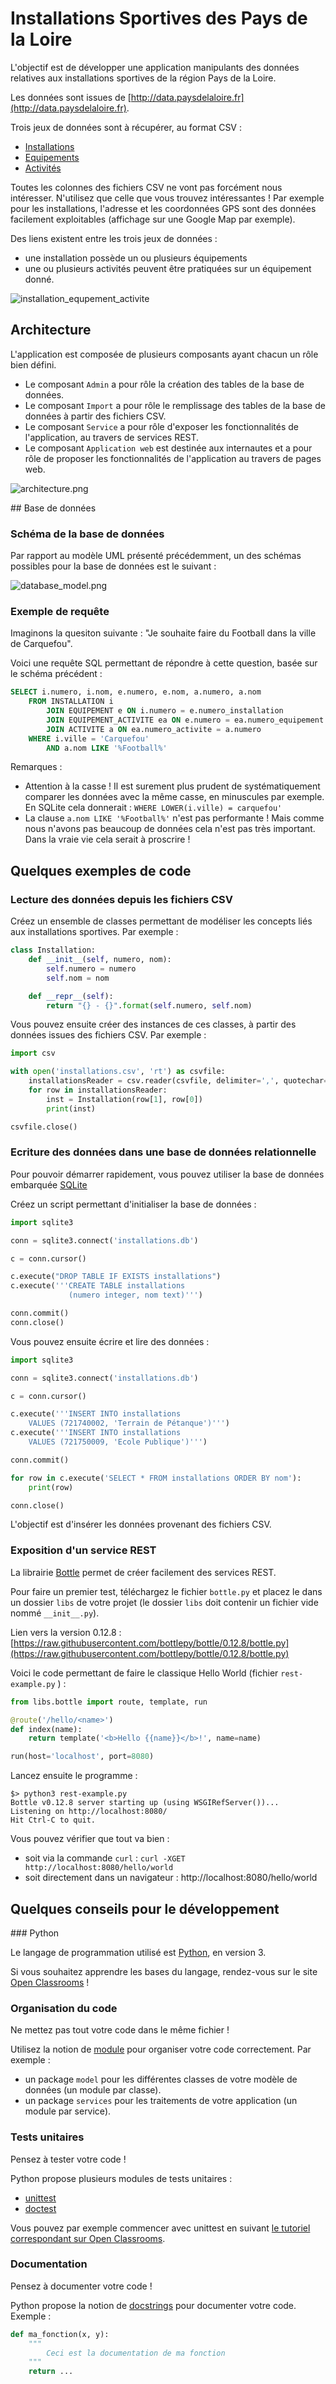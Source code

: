 # Installations Sportives des Pays de la Loire

L'objectif est de développer une application manipulants des données relatives aux installations sportives de la région Pays de la Loire.

Les données sont issues de [http://data.paysdelaloire.fr](http://data.paysdelaloire.fr). 

Trois jeux de données sont à récupérer, au format CSV : 

* [Installations](http://data.paysdelaloire.fr/donnees/detail/equipements-sportifs-espaces-et-sites-de-pratiques-en-pays-de-la-loire-fiches-installations)
* [Equipements](http://data.paysdelaloire.fr/donnees/detail/equipements-sportifs-espaces-et-sites-de-pratiques-en-pays-de-la-loire-fiches-equipements)
* [Activités](http://data.paysdelaloire.fr/donnees/detail/equipements-sportifs-espaces-et-sites-de-pratiques-en-pays-de-la-loire-activites-des-fiches-equ)

Toutes les colonnes des fichiers CSV ne vont pas forcément nous intéresser. N'utilisez que celle que vous trouvez intéressantes ! Par exemple pour les installations, l'adresse et les coordonnées GPS sont des données facilement exploitables (affichage sur une Google Map par exemple).

Des liens existent entre les trois jeux de données : 

* une installation possède un ou plusieurs équipements
* une ou plusieurs activités peuvent être pratiquées sur un équipement donné.

![installation_equpement_activite](http://yuml.me/5f867513)

## Architecture

L'application est composée de plusieurs composants ayant chacun un rôle bien défini.

* Le composant `Admin` a pour rôle la création des tables de la base de données.
* Le composant `Import` a pour rôle le remplissage des tables de la base de données à partir des fichiers CSV.
* Le composant `Service` a pour rôle d'exposer les fonctionnalités de l'application, au travers de services REST.
* Le composant `Application web` est destinée aux internautes et a pour rôle de proposer les fonctionnalités de l'application au travers de pages web.

![architecture.png](images/architecture.png)


## Base de données

### Schéma de la base de données

Par rapport au modèle UML présenté précédemment, un des schémas possibles pour la base de données est le suivant : 

![database_model.png](images/database_model.png)

### Exemple de requête

Imaginons la quesiton suivante : "Je souhaite faire du Football dans la ville de Carquefou".

Voici une requête SQL permettant de répondre à cette question, basée sur le schéma précédent : 

```sql
SELECT i.numero, i.nom, e.numero, e.nom, a.numero, a.nom
	FROM INSTALLATION i
		JOIN EQUIPEMENT e ON i.numero = e.numero_installation
		JOIN EQUIPEMENT_ACTIVITE ea ON e.numero = ea.numero_equipement
		JOIN ACTIVITE a ON ea.numero_activite = a.numero
	WHERE i.ville = 'Carquefou'
		AND a.nom LIKE '%Football%'
```

Remarques : 

* Attention à la casse ! Il est surement plus prudent de systématiquement comparer les données avec la même casse, en minuscules par exemple. En SQLite cela donnerait : `WHERE LOWER(i.ville) = carquefou'`
* La clause `a.nom LIKE '%Football%'` n'est pas performante ! Mais comme nous n'avons pas beaucoup de données cela n'est pas très important. Dans la vraie vie cela serait à proscrire !

## Quelques exemples de code

### Lecture des données depuis les fichiers CSV

Créez un ensemble de classes permettant de modéliser les concepts liés aux installations sportives. Par exemple : 

```python
class Installation:
	def __init__(self, numero, nom):
		self.numero = numero
		self.nom = nom

	def __repr__(self):
		return "{} - {}".format(self.numero, self.nom)
```

Vous pouvez ensuite créer des instances de ces classes, à partir des données issues des fichiers CSV. Par exemple : 

```python
import csv

with open('installations.csv', 'rt') as csvfile:
	installationsReader = csv.reader(csvfile, delimiter=',', quotechar='"')
	for row in installationsReader:	
		inst = Installation(row[1], row[0])
		print(inst)

csvfile.close()
```

### Ecriture des données dans une base de données relationnelle

Pour pouvoir démarrer rapidement, vous pouvez utiliser la base de données embarquée [SQLite](https://docs.python.org/3/library/sqlite3.html)

Créez un script permettant d'initialiser la base de données : 

```python
import sqlite3

conn = sqlite3.connect('installations.db')

c = conn.cursor()

c.execute("DROP TABLE IF EXISTS installations")
c.execute('''CREATE TABLE installations
             (numero integer, nom text)''')

conn.commit()
conn.close()
```

Vous pouvez ensuite écrire et lire des données :

```python
import sqlite3

conn = sqlite3.connect('installations.db')

c = conn.cursor()

c.execute('''INSERT INTO installations 
	VALUES (721740002, 'Terrain de Pétanque')''')
c.execute('''INSERT INTO installations 
	VALUES (721750009, 'Ecole Publique')''')

conn.commit()

for row in c.execute('SELECT * FROM installations ORDER BY nom'):
	print(row)

conn.close()
```

L'objectif est d'insérer les données provenant des fichiers CSV.


### Exposition d'un service REST

La librairie [Bottle](http://bottlepy.org/) permet de créer facilement des services REST.

Pour faire un premier test, téléchargez le fichier `bottle.py` et placez le dans un dossier `libs` de votre projet (le dossier `libs` doit contenir un fichier vide nommé `__init__.py`).

Lien vers la version 0.12.8 : [https://raw.githubusercontent.com/bottlepy/bottle/0.12.8/bottle.py](https://raw.githubusercontent.com/bottlepy/bottle/0.12.8/bottle.py)

Voici le code permettant de faire le classique Hello World (fichier `rest-example.py`	) : 

```python
from libs.bottle import route, template, run

@route('/hello/<name>')
def index(name):
    return template('<b>Hello {{name}}</b>!', name=name)

run(host='localhost', port=8080)
```

Lancez ensuite le programme : 

	$> python3 rest-example.py
	Bottle v0.12.8 server starting up (using WSGIRefServer())...
	Listening on http://localhost:8080/
	Hit Ctrl-C to quit.

Vous pouvez vérifier que tout va bien :

* soit via la commande `curl` : `curl -XGET http://localhost:8080/hello/world`
* soit directement dans un navigateur : http://localhost:8080/hello/world


## Quelques conseils pour le développement

### Python

Le langage de programmation utilisé est [Python](https://www.python.org), en version 3.

Si vous souhaitez apprendre les bases du langage, rendez-vous sur le site [Open Classrooms](http://openclassrooms.com/courses/apprenez-a-programmer-en-python) !

### Organisation du code

Ne mettez pas tout votre code dans le même fichier !

Utilisez la notion de [module](https://docs.python.org/3/tutorial/modules.html) pour organiser votre code correctement. Par exemple : 

* un package `model` pour les différentes classes de votre modèle de données (un module par classe).
* un package `services` pour les traitements de votre application (un module par service).

### Tests unitaires

Pensez à tester votre code !

Python propose plusieurs modules de tests unitaires : 

* [unittest](https://docs.python.org/3/library/unittest.html)
* [doctest](https://docs.python.org/3/library/doctest.html#module-doctest)

Vous pouvez par exemple commencer avec unittest en suivant [le tutoriel correspondant sur Open Classrooms](http://openclassrooms.com/courses/apprenez-a-programmer-en-python/les-tests-unitaires-avec-unittest).

### Documentation

Pensez à documenter votre code !

Python propose la notion de [docstrings](https://docs.python.org/3/tutorial/controlflow.html#documentation-strings) pour documenter votre code. Exemple : 

```python
def ma_fonction(x, y):
    """
        Ceci est la documentation de ma fonction
    """
    return ...
```

